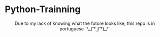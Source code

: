 # Python-Trainning
<div align="center">
  Due to my lack of knowing what the future looks like, this repo is in portuguese ¯\_( ͡° ͜ʖ ͡°)_/¯
 
</div>
